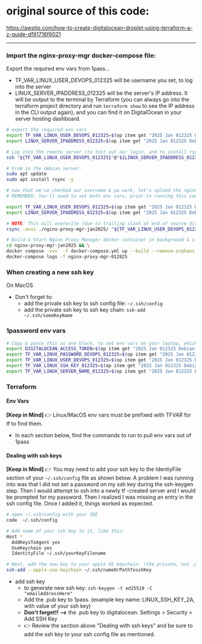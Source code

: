# original source of this code:

https://awstip.com/how-to-create-digitalocean-droplet-using-terraform-a-z-guide-df91716f6021

---

### Import the nginx-proxy-mgr docker-compose file:

Export the required env vars from 1pass...

- TF_VAR_LINUX_USER_DEVOPS_012325 will be username you set, to log into the server
- LINUX_SERVER_IPADDRESS_012325 will be the server's IP address. It will be output to the terminal by Terraform (you can always go into the terraform project directory and run `terraform show` to see the IP address in the CLI output again), and you can find it on DigitalOcean in your server hosting dashboard.

```bash
# export the required env vars
export TF_VAR_LINUX_USER_DEVOPS_012325=$(op item get "2025 Jan 012325 Debian project" --fields label=LINUX_USER_DEVOPS_012325) && \
export LINUX_SERVER_IPADDRESS_012325=$(op item get "2025 Jan 012325 Debian project" --fields label=LINUX_SERVER_IPADDRESS_012325)

# Log into the remote server (to test out our login, and to install rsync for transferring files)
ssh "${TF_VAR_LINUX_USER_DEVOPS_012325}"@"${LINUX_SERVER_IPADDRESS_012325}"

# From in the debian server:
sudo apt update
sudo apt install rsync -y

# now that we've checked our username & pw work, let's upload the nginx proxy manager directory (from our laptop, of course, not the server)
# REMEMBER: You'll need to set both env vars, prior to running this command-- such as if you opened a new terminal window.

export TF_VAR_LINUX_USER_DEVOPS_012325=$(op item get "2025 Jan 012325 Debian project" --fields label=LINUX_USER_DEVOPS_012325) && \
export LINUX_SERVER_IPADDRESS_012325=$(op item get "2025 Jan 012325 Debian project" --fields label=LINUX_SERVER_IPADDRESS_012325)

# NOTE: This will overwrite (due to trailing slash at end of source dir) any existing directory of the same name & location on your server.
rsync -avvz ./nginx-proxy-mgr-jan2025/ "${TF_VAR_LINUX_USER_DEVOPS_012325}"@"${LINUX_SERVER_IPADDRESS_012325}":~/nginx-proxy-mgr-jan2025

# Build & Start Nginx Proxy Manager docker container in background & view its logs
cd nginx-proxy-mgr-jan2025 && \
docker compose -vvv  -f docker-compose.yml up --build --remove-orphans -d && \
docker-compose logs -f nginx-proxy-mgr-012825

```

### When creating a new ssh key

On MacOS

- Don't forget to:
  - add the private ssh key to ssh config file: `~/.ssh/config`
  - add the private ssh key to ssh key chain: `ssh-add ~/.ssh/someKeyName`

### 1password env vars

```bash
# Copy & paste this as one block, to set env vars on your laptop, which will be set into the terraform script
export DIGITALOCEAN_ACCESS_TOKEN=$(op item get "2025 Jan 012325 Debian project" --fields label=TF_VAR_DIGITAL_OCEAN_TOKEN_012325) &&
export TF_VAR_LINUX_PASSWORD_DEVOPS_012325=$(op item get "2025 Jan 012325 Debian project" --fields label=LINUX_PASSWORD_DEVOPS_012325) &&
export TF_VAR_LINUX_USER_DEVOPS_012325=$(op item get "2025 Jan 012325 Debian project" --fields label=LINUX_USER_DEVOPS_012325) &&
export TF_VAR_LINUX_SSH_KEY_012325=$(op item get "2025 Jan 012325 Debian project" --fields label=LINUX_SSH_KEY_012325) &&
export TF_VAR_LINUX_SERVER_NAME_012325=$(op item get "2025 Jan 012325 Debian project" --fields label=LINUX_SERVER_NAME_012325)
```

### Terraform

#### Env Vars

**[Keep in Mind]**
👉 Linux/MacOS env vars must be prefixed with TF*VAR* for tf to find them.

- In each section below, find the commands to run to pull env vars out of 1pass

#### Dealing with ssh keys

**[Keep in Mind]**
👉 You may need to add your ssh key to the IdentiyFile section of your `~/.ssh/config` file as shown below. A problem I was running into was that I did not set a password on my ssh key during the ssh-keygen step. Then I would attempt to ssh into a newly tf -created server and I would be prompted for my password. Then I realized I was missing an entry in the ssh config file. Once I added it, things worked as expected.

```bash
# open ~/.ssh/config with your IDE
code  ~/.ssh/config

# Add name of your ssh key to it, like this:
Host *
  AddKeysToAgent yes
  UseKeychain yes
  IdentityFile ~/.ssh/yourKeyFilename

# Next, add the new key to your apple OS keychain: (the private, not .pub key)
ssh-add --apple-use-keychain ~/.ssh/nameOrPathTosshKey

```

- add ssh key
  - to generate new ssh key: `ssh-keygen -t ed25519 -C "emailAddressHere"`
  - Add the .pub key to 1pass. (example key name: LINUX_SSH_KEY_2A, with value of your ssh key)
  - **Don't forget!! -->** the .pub key to digitalocean. Settings > Security > Add SSH Key
  - 👉 Review the section above "Dealing with ssh keys" and be sure to add the ssh key to your ssh config file as mentioned.
